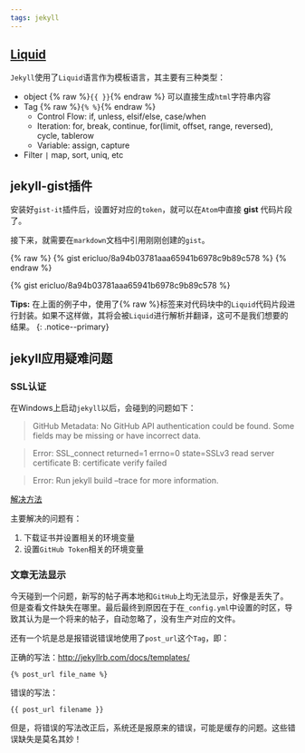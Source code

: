 ```yaml
---
tags: jekyll
---
```


## [Liquid](https://shopify.github.io/liquid/)

`Jekyll`使用了`Liquid`语言作为模板语言，其主要有三种类型：

- object {% raw %}`{{ }}`{% endraw %} 可以直接生成`html`字符串内容
- Tag {% raw %}`{% %}`{% endraw %}
  - Control Flow: if, unless, elsif/else, case/when
  - Iteration: for, break, continue, for(limit, offset, range, reversed), cycle, tablerow
  - Variable: assign, capture
- Filter `|` map, sort, uniq, etc


## jekyll-gist插件

安装好`gist-it`插件后，设置好对应的`token`，就可以在`Atom`中直接 **gist** 代码片段了。

接下来，就需要在`markdown`文档中引用刚刚创建的`gist`。

{% raw %}
  {% gist ericluo/8a94b03781aaa65941b6978c9b89c578 %}
{% endraw %}

{% gist ericluo/8a94b03781aaa65941b6978c9b89c578 %}

**Tips:** 在上面的例子中，使用了{% raw %}标签来对代码块中的`Liquid`代码片段进行封装。如果不这样做，其将会被`Liquid`进行解析并翻译，这可不是我们想要的结果。
 {: .notice--primary}

## jekyll应用疑难问题

### SSL认证
在Windows上启动`jekyll`以后，会碰到的问题如下：

> GitHub Metadata: No GitHub API authentication could be found. Some fields may be missing or have incorrect data.

> Error: SSL_connect returned=1 errno=0 state=SSLv3 read server certificate B: certificate verify failed

> Error: Run jekyll build –trace for more information.

[解决方法](https://www.hieule.info/programming/fix-errors-github-metadata-ssl-certificate-running-jekyll-serve/)

主要解决的问题有：

1. 下载证书并设置相关的环境变量
2. 设置`GitHub Token`相关的环境变量

### 文章无法显示

今天碰到一个问题，新写的帖子再本地和`GitHub`上均无法显示，好像是丢失了。但是查看文件缺失在哪里。最后最终到原因在于在`_config.yml`中设置的时区，导致其认为是一个将来的帖子，自动忽略了，没有生产对应的文件。

还有一个坑是总是报错说错误地使用了`post_url`这个`Tag`，即：

正确的写法：<http://jekyllrb.com/docs/templates/>

    {% post_url file_name %}  

错误的写法：

    {{ post_url filename }}

但是，将错误的写法改正后，系统还是报原来的错误，可能是缓存的问题。这些错误缺失是莫名其妙！

